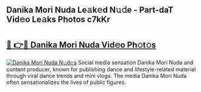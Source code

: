 ## Danika Mori Nuda Le𝚊k𝚎d N𝚞𝚍e - Part-daT Vid𝚎o Le𝚊ks Photos c7kKr

# <h2><a href="http://fbfrl9.evod.top/?m=Danika+Mori+Nuda">🔗 👉🔴 Danika Mori Nuda Vid𝚎o Ph𝚘t𝚘s</a></h2>

[![Danika Mori Nuda N𝚞d𝚎s](https://i.imgur.com/8V9OHl7.gif)](http://fbfrl9.evod.top/?m=Danika+Mori+Nuda)
Social media sensation Danika Mori Nuda and content producer, known for publishing dance and lifestyle-related material through viral dance trends and mini vlogs. The media Danika Mori Nuda often sensationalizes the lives of public figures. 
